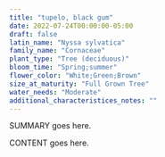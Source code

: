 ```yaml
---
title: "tupelo, black gum"
date: 2022-07-24T00:00:00-05:00
draft: false
latin_name: "Nyssa sylvatica"
family_name: "Cornaceae"
plant_type: "Tree (deciduous)"
bloom_time: "Spring;summer"
flower_color: "White;Green;Brown"
size_at_maturity: "Full Grown Tree"
water_needs: "Moderate"
additional_characteristices_notes: ""
---
```


SUMMARY goes here.

<!--more-->

CONTENT goes here.